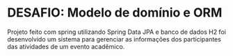 # DESAFIO: Modelo de domínio e ORM
Projeto feito com spring utilizando Spring Data JPA e banco de dados H2 foi desenvolvido um sistema para gerenciar as informações dos participantes das atividades de um
evento acadêmico.

